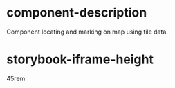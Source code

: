 # component-description
Component locating and marking on map using tile data.

# storybook-iframe-height
45rem